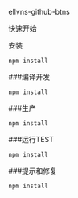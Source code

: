 ellvns-github-btns

快速开始

安装

```
npm install
```

###编译开发

```
npm install
```

###生产

```
npm install
```

###运行TEST

```
npm install
```

###提示和修复
```
npm install
```
